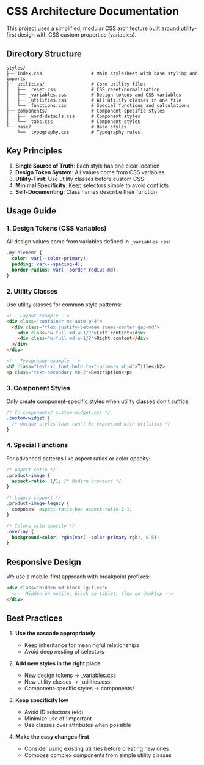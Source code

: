 # CSS Architecture Documentation

This project uses a simplified, modular CSS architecture built around utility-first design with CSS custom properties (variables).

## Directory Structure

```
styles/
├── index.css                  # Main stylesheet with base styling and imports
├── utilities/                 # Core utility files
│   ├── _reset.css             # CSS reset/normalization
│   ├── _variables.css         # Design tokens and CSS variables
│   ├── _utilities.css         # All utility classes in one file
│   └── _functions.css         # Special functions and calculations
├── components/                # Component-specific styles
│   ├── _word-details.css      # Component styles 
│   └── _tabs.css              # Component styles
└── base/                      # Base styles
    └── _typography.css        # Typography rules
```

## Key Principles

1. **Single Source of Truth**: Each style has one clear location
2. **Design Token System**: All values come from CSS variables
3. **Utility-First**: Use utility classes before custom CSS
4. **Minimal Specificity**: Keep selectors simple to avoid conflicts
5. **Self-Documenting**: Class names describe their function

## Usage Guide

### 1. Design Tokens (CSS Variables)

All design values come from variables defined in `_variables.css`:

```css
.my-element {
  color: var(--color-primary);
  padding: var(--spacing-4);
  border-radius: var(--border-radius-md);
}
```

### 2. Utility Classes

Use utility classes for common style patterns:

```html
<!-- Layout example -->
<div class="container mx-auto p-4">
  <div class="flex justify-between items-center gap-md">
    <div class="w-full md:w-1/2">Left content</div>
    <div class="w-full md:w-1/2">Right content</div>
  </div>
</div>

<!-- Typography example -->
<h2 class="text-xl font-bold text-primary mb-4">Title</h2>
<p class="text-secondary mb-2">Description</p>
```

### 3. Component Styles

Only create component-specific styles when utility classes don't suffice:

```css
/* In components/_custom-widget.css */
.custom-widget {
  /* Unique styles that can't be expressed with utilities */
}
```

### 4. Special Functions

For advanced patterns like aspect ratios or color opacity:

```css
/* Aspect ratio */
.product-image {
  aspect-ratio: 1/1; /* Modern browsers */
}

/* Legacy support */
.product-image-legacy {
  composes: aspect-ratio-box aspect-ratio-1-1;
}

/* Colors with opacity */
.overlay {
  background-color: rgba(var(--color-primary-rgb), 0.5);
}
```

## Responsive Design

We use a mobile-first approach with breakpoint prefixes:

```html
<div class="hidden md:block lg:flex">
  <!-- Hidden on mobile, block on tablet, flex on desktop -->
</div>
```

## Best Practices

1. **Use the cascade appropriately**
   - Keep inheritance for meaningful relationships
   - Avoid deep nesting of selectors

2. **Add new styles in the right place**
   - New design tokens → _variables.css
   - New utility classes → _utilities.css
   - Component-specific styles → components/
   
3. **Keep specificity low**
   - Avoid ID selectors (#id)
   - Minimize use of !important
   - Use classes over attributes when possible

4. **Make the easy changes first**
   - Consider using existing utilities before creating new ones
   - Compose complex components from simple utility classes 
